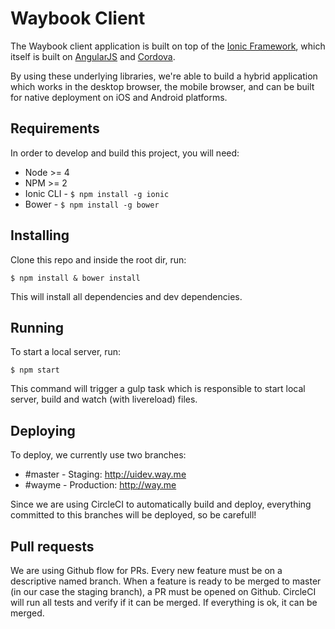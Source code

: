 # Waybook Client

The Waybook client application is built on top of the [Ionic Framework](http://www.ionicframework.com/), which itself is built on [AngularJS](http://www.angularjs.org/) and [Cordova](http://cordova.apache.org/).

By using these underlying libraries, we're able to build a hybrid application which works in the desktop browser, the mobile browser, and can be built for native deployment on iOS and Android platforms.

## Requirements

In order to develop and build this project, you will need:

* Node >= 4
* NPM >= 2
* Ionic CLI - `$ npm install -g ionic`
* Bower - `$ npm install -g bower`

## Installing

Clone this repo and inside the root dir, run:

`$ npm install & bower install`

This will install all dependencies and dev dependencies.

## Running

To start a local server, run:

`$ npm start`

This command will trigger a gulp task which is responsible to start local server, build and watch (with livereload) files.

## Deploying

To deploy, we currently use two branches:

* #master - Staging: http://uidev.way.me
* #wayme - Production: http://way.me

Since we are using CircleCI to automatically build and deploy, everything committed to this branches will be deployed, so be carefull!

## Pull requests

We are using Github flow for PRs. Every new feature must be on a descriptive named branch. When a feature is ready to be merged to master (in our case the staging branch), a PR must be opened on Github. CircleCI will run all tests and verify if it can be merged. If everything is ok, it can be merged.
